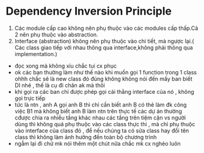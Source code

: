 # Dependency Inversion Principle

1. Các module cấp cao không nên phụ thuộc vào các modules cấp thấp.Cả 2 nên phụ thuộc vào abstraction.
2. Interface (abstraction) không nên phụ thuộc vào chi tiết, mà ngược lại.( Các class giao tiếp với nhau thông qua interface,không phải thông qua implementation.)

- đọc xong mà không xỉu chắc tui cx phục
- ok các bạn thường làm như thế nào khi muốn gọi 1 function trong 1 class ohhh chắc sẽ là new class đó đúng không không nói đến mấy ban biết DI nhé , thế là cụ đi chân ak mà thôi
- khi gọi ra các ban chỉ được phép gọi cái thằng interface của nó , không gọi trực tiếp
- tức là ntn , anh A gọi anh B thì chỉ cần biết anh B có thẻ làm đk công việc B1 mà không biết anh B làm ntn
  trên thực tế các dự án thường cđược chia ra nhiều tầng khác nhau các tầng trên tiệm cận vs người dùng thì không quá phụ thuộc vào các class thực thi , mà chỉ phụ thuộc vào interface của class đó , để nếu chúng ta có sửa class hay đổi tên class thì không làm ảnh hưởng đến toàn bộ chương trình
- ngẫm lại đi chứ mk nói thêm một chút nữa chắc mk cx nghẻo luôn 

